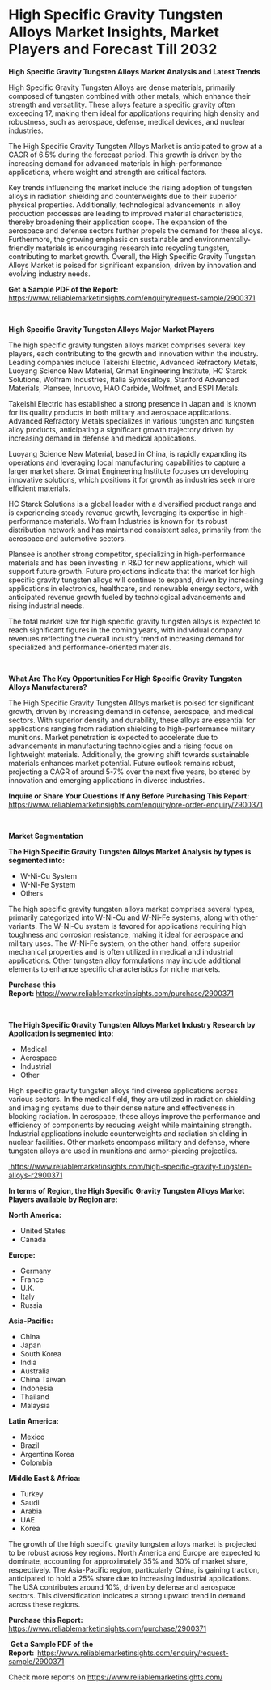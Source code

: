 <p><h1>High Specific Gravity Tungsten Alloys Market Insights, Market Players and Forecast Till 2032</h1></p><p><strong>High Specific Gravity Tungsten Alloys Market Analysis and Latest Trends</strong></p>
<p><p>High Specific Gravity Tungsten Alloys are dense materials, primarily composed of tungsten combined with other metals, which enhance their strength and versatility. These alloys feature a specific gravity often exceeding 17, making them ideal for applications requiring high density and robustness, such as aerospace, defense, medical devices, and nuclear industries. </p><p>The High Specific Gravity Tungsten Alloys Market is anticipated to grow at a CAGR of 6.5% during the forecast period. This growth is driven by the increasing demand for advanced materials in high-performance applications, where weight and strength are critical factors. </p><p>Key trends influencing the market include the rising adoption of tungsten alloys in radiation shielding and counterweights due to their superior physical properties. Additionally, technological advancements in alloy production processes are leading to improved material characteristics, thereby broadening their application scope. The expansion of the aerospace and defense sectors further propels the demand for these alloys. Furthermore, the growing emphasis on sustainable and environmentally-friendly materials is encouraging research into recycling tungsten, contributing to market growth. Overall, the High Specific Gravity Tungsten Alloys Market is poised for significant expansion, driven by innovation and evolving industry needs.</p></p>
<p><strong>Get a Sample PDF of the Report:&nbsp;</strong> <a href="https://www.reliablemarketinsights.com/enquiry/request-sample/2900371?utm_campaign=3511&utm_medium=2&utm_source=Github&utm_content=ia&utm_term=16032025&utm_id=high-specific-gravity-tungsten-alloys">https://www.reliablemarketinsights.com/enquiry/request-sample/2900371</a></p>
<p>&nbsp;</p>
<p><strong>High Specific Gravity Tungsten Alloys Major Market Players</strong></p>
<p><p>The high specific gravity tungsten alloys market comprises several key players, each contributing to the growth and innovation within the industry. Leading companies include Takeishi Electric, Advanced Refractory Metals, Luoyang Science New Material, Grimat Engineering Institute, HC Starck Solutions, Wolfram Industries, Italia Syntesalloys, Stanford Advanced Materials, Plansee, Innuovo, HAO Carbide, Wolfmet, and ESPI Metals.</p><p>Takeishi Electric has established a strong presence in Japan and is known for its quality products in both military and aerospace applications. Advanced Refractory Metals specializes in various tungsten and tungsten alloy products, anticipating a significant growth trajectory driven by increasing demand in defense and medical applications.</p><p>Luoyang Science New Material, based in China, is rapidly expanding its operations and leveraging local manufacturing capabilities to capture a larger market share. Grimat Engineering Institute focuses on developing innovative solutions, which positions it for growth as industries seek more efficient materials.</p><p>HC Starck Solutions is a global leader with a diversified product range and is experiencing steady revenue growth, leveraging its expertise in high-performance materials. Wolfram Industries is known for its robust distribution network and has maintained consistent sales, primarily from the aerospace and automotive sectors.</p><p>Plansee is another strong competitor, specializing in high-performance materials and has been investing in R&D for new applications, which will support future growth. Future projections indicate that the market for high specific gravity tungsten alloys will continue to expand, driven by increasing applications in electronics, healthcare, and renewable energy sectors, with anticipated revenue growth fueled by technological advancements and rising industrial needs.</p><p>The total market size for high specific gravity tungsten alloys is expected to reach significant figures in the coming years, with individual company revenues reflecting the overall industry trend of increasing demand for specialized and performance-oriented materials.</p></p>
<p>&nbsp;</p>
<p><strong>What Are The Key Opportunities For High Specific Gravity Tungsten Alloys Manufacturers?</strong></p>
<p><p>The High Specific Gravity Tungsten Alloys market is poised for significant growth, driven by increasing demand in defense, aerospace, and medical sectors. With superior density and durability, these alloys are essential for applications ranging from radiation shielding to high-performance military munitions. Market penetration is expected to accelerate due to advancements in manufacturing technologies and a rising focus on lightweight materials. Additionally, the growing shift towards sustainable materials enhances market potential. Future outlook remains robust, projecting a CAGR of around 5-7% over the next five years, bolstered by innovation and emerging applications in diverse industries.</p></p>
<p><strong>Inquire or Share Your Questions If Any Before Purchasing This Report:</strong> <a href="https://www.reliablemarketinsights.com/enquiry/pre-order-enquiry/2900371?utm_campaign=3511&utm_medium=2&utm_source=Github&utm_content=ia&utm_term=16032025&utm_id=high-specific-gravity-tungsten-alloys">https://www.reliablemarketinsights.com/enquiry/pre-order-enquiry/2900371</a></p>
<p>&nbsp;</p>
<p><strong>Market Segmentation</strong></p>
<p><strong>The High Specific Gravity Tungsten Alloys Market Analysis by types is segmented into:</strong></p>
<p><ul><li>W-Ni-Cu System</li><li>W-Ni-Fe System</li><li>Others</li></ul></p>
<p><p>The high specific gravity tungsten alloys market comprises several types, primarily categorized into W-Ni-Cu and W-Ni-Fe systems, along with other variants. The W-Ni-Cu system is favored for applications requiring high toughness and corrosion resistance, making it ideal for aerospace and military uses. The W-Ni-Fe system, on the other hand, offers superior mechanical properties and is often utilized in medical and industrial applications. Other tungsten alloy formulations may include additional elements to enhance specific characteristics for niche markets.</p></p>
<p><strong>Purchase this Report:&nbsp;</strong><a href="https://www.reliablemarketinsights.com/purchase/2900371?utm_campaign=3511&utm_medium=2&utm_source=Github&utm_content=ia&utm_term=16032025&utm_id=high-specific-gravity-tungsten-alloys">https://www.reliablemarketinsights.com/purchase/2900371</a></p>
<p>&nbsp;</p>
<p><strong>The High Specific Gravity Tungsten Alloys Market Industry Research by Application is segmented into:</strong></p>
<p><ul><li>Medical</li><li>Aerospace</li><li>Industrial</li><li>Other</li></ul></p>
<p><p>High specific gravity tungsten alloys find diverse applications across various sectors. In the medical field, they are utilized in radiation shielding and imaging systems due to their dense nature and effectiveness in blocking radiation. In aerospace, these alloys improve the performance and efficiency of components by reducing weight while maintaining strength. Industrial applications include counterweights and radiation shielding in nuclear facilities. Other markets encompass military and defense, where tungsten alloys are used in munitions and armor-piercing projectiles.</p></p>
<p><a href="https://www.reliablemarketinsights.com/high-specific-gravity-tungsten-alloys-r2900371?utm_campaign=3511&utm_medium=2&utm_source=Github&utm_content=ia&utm_term=16032025&utm_id=high-specific-gravity-tungsten-alloys">&nbsp;https://www.reliablemarketinsights.com/high-specific-gravity-tungsten-alloys-r2900371</a></p>
<p><strong>In terms of Region, the High Specific Gravity Tungsten Alloys Market Players available by Region are:</strong></p>
<p>
    <p> <strong> North America: </strong>
        <ul>
            <li>United States</li>
            <li>Canada</li>
        </ul>
        </p> 
    <p> <strong> Europe: </strong>
        <ul>
            <li>Germany</li>
            <li>France</li>
            <li>U.K.</li>
            <li>Italy</li>
            <li>Russia</li>
        </ul>
        </p> 
    <p> <strong> Asia-Pacific: </strong>
        <ul>
            <li>China</li>
            <li>Japan</li>
            <li>South Korea</li>
            <li>India</li>
            <li>Australia</li>
            <li>China Taiwan</li>
            <li>Indonesia</li>
            <li>Thailand</li>
            <li>Malaysia</li>
        </ul>
        </p> 
    <p> <strong> Latin America: </strong>
        <ul>
            <li>Mexico</li>
            <li>Brazil</li>
            <li>Argentina Korea</li>
            <li>Colombia</li>
        </ul>
        </p> 
    <p> <strong> Middle East & Africa: </strong>
        <ul>
            <li>Turkey</li>
            <li>Saudi</li>
            <li>Arabia</li>
            <li>UAE</li>
            <li>Korea</li>
        </ul>
    </p>
    </p>
<p><p>The growth of the high specific gravity tungsten alloys market is projected to be robust across key regions. North America and Europe are expected to dominate, accounting for approximately 35% and 30% of market share, respectively. The Asia-Pacific region, particularly China, is gaining traction, anticipated to hold a 25% share due to increasing industrial applications. The USA contributes around 10%, driven by defense and aerospace sectors. This diversification indicates a strong upward trend in demand across these regions.</p></p>
<p><strong>Purchase this Report: </strong><a href="https://www.reliablemarketinsights.com/purchase/2900371?utm_campaign=3511&utm_medium=2&utm_source=Github&utm_content=ia&utm_term=16032025&utm_id=high-specific-gravity-tungsten-alloys">https://www.reliablemarketinsights.com/purchase/2900371</a></p>
<p>&nbsp;<strong>Get a Sample PDF of the Report:&nbsp;&nbsp;</strong><a href="https://www.reliablemarketinsights.com/enquiry/request-sample/2900371?utm_campaign=3511&utm_medium=2&utm_source=Github&utm_content=ia&utm_term=16032025&utm_id=high-specific-gravity-tungsten-alloys">https://www.reliablemarketinsights.com/enquiry/request-sample/2900371</a></p>
<p><strong></strong></p>
<p>Check more reports on <a href="https://www.reliablemarketinsights.com/?utm_campaign=3511&utm_medium=2&utm_source=Github&utm_content=ia&utm_term=16032025&utm_id=high-specific-gravity-tungsten-alloys">https://www.reliablemarketinsights.com/</a></p>